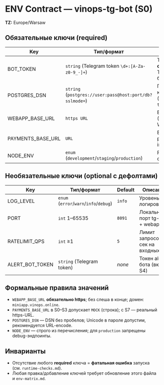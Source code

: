 # ENV Contract — vinops-tg-bot (S0)

**TZ:** Europe/Warsaw

## Обязательные ключи (required)
| Key               | Тип/формат                                | Описание                                               | Примечание |
|-------------------|-------------------------------------------|--------------------------------------------------------|-----------|
| BOT_TOKEN         | `string` (Telegram token `\d+:[A-Za-z0-9_-]+`) | Токен **основного** Telegram-бота                      | секрет |
| POSTGRES_DSN      | `string` (`postgres://user:pass@host:port/db?sslmode=`) | Подключение к Postgres 17 (схема `tg_bot`)             | секрет |
| WEBAPP_BASE_URL   | `https URL`                               | База Mini App (Telegram WebApp)                        | фикс: `https://miniapp.vinops.online` |
| PAYMENTS_BASE_URL | `URL`                                     | База API payments-ingest                               | для S0/ранних спринтов: `MOCK` |
| NODE_ENV          | `enum` (`development`/`staging`/`production`) | Режим окружения                                        | влияет на логи/безопасность |

## Необязательные ключи (optional c дефолтами)
| Key            | Тип/формат   | Default | Описание                         |
|----------------|--------------|---------|----------------------------------|
| LOG_LEVEL      | `enum` (`error`/`warn`/`info`/`debug`) | `info` | Уровень логирования             |
| PORT           | `int` 1–65535| `8091`  | Локальный порт tg-bot + webapp   |
| RATELIMIT_QPS  | `int` ≥1     | `5`     | Лимит запросов/сек на входных API|
| ALERT_BOT_TOKEN| `string` (Telegram token) | _none_ | Токен alert-бота (вкл. в S4)    |

## Формальные правила значений
- `WEBAPP_BASE_URL` **обязательно https**; без слеша в конце; домен: `miniapp.vinops.online`.
- `PAYMENTS_BASE_URL` в S0–S3 допускает `MOCK` (строка); c S7 — реальный https-URL.
- `POSTGRES_DSN` — DSN без пробелов; Unicode в пароле допустим, рекомендуется URL-encode.
- `NODE_ENV` — строго из перечисления; для `production` запрещены debug-эндпоинты.

## Инварианты
- Отсутствие любого **required** ключа = **фатальная ошибка** запуска (см. `runtime-checks.md`).
- Любая правка/добавление ключей требует обновление этого файла и `env-matrix.md`.

